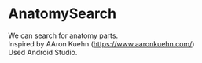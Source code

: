 # AnatomySearch
We can search for anatomy parts. </br>
Inspired by AAron Kuehn (https://www.aaronkuehn.com/) </br>
Used Android Studio.
